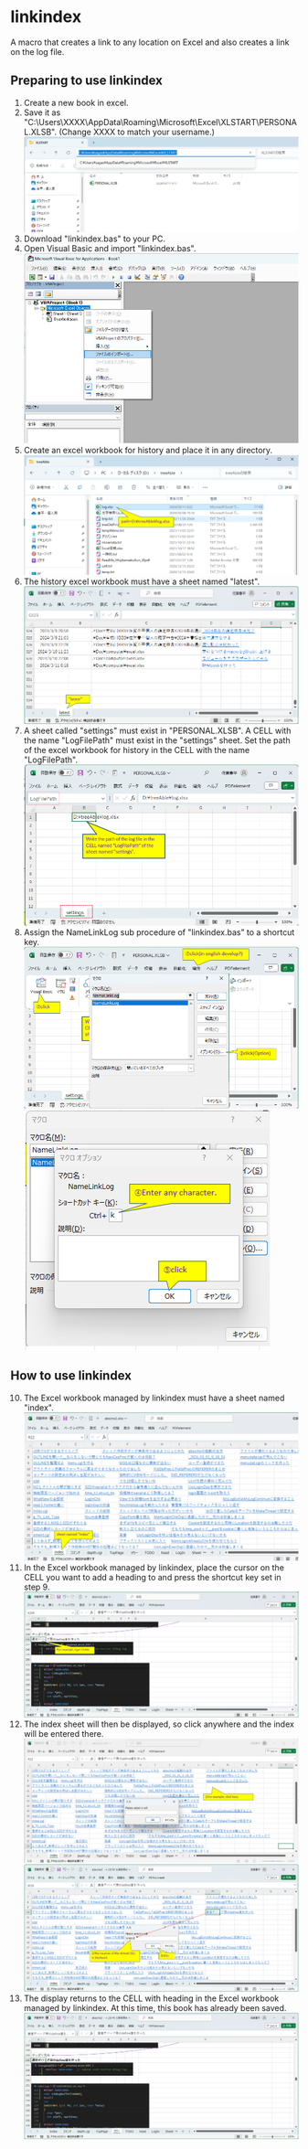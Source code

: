# linkindex
A macro that creates a link to any location on Excel and also creates a link on the log file.
## Preparing to use linkindex
1. Create a new book in excel.
2. Save it as "C:\Users\XXXX\AppData\Roaming\Microsoft\Excel\XLSTART\PERSONAL.XLSB". (Change XXXX to match your username.)
![macrobook](macrobook.png)
3. Download "linkindex.bas" to your PC.
4. Open Visual Basic and import "linkindex.bas".
![import](import.png)
6. Create an excel workbook for history and place it in any directory.
![logfilepath](logfilepath.png)
7. The history excel workbook must have a sheet named "latest".
![historyworkbook](historyworkbook.png)
8. A sheet called "settings" must exist in "PERSONAL.XLSB". A CELL with the name "LogFilePath" must exist in the "settings" sheet. Set the path of the excel workbook for history in the CELL with the name "LogFilePath".
![personal](personal.png)
9. Assign the NameLinkLog sub procedure of "linkindex.bas" to a shortcut key.
![shortcut](shortcut.png)
![shortcut2](shortcut2.png)
## How to use linkindex
10. The Excel workbook managed by linkindex must have a sheet named "index".
![managedbook](managedbook.png)
11. In the Excel workbook managed by linkindex, place the cursor on the CELL you want to add a heading to and press the shortcut key set in step 9.
![type](type.png)
12. The index sheet will then be displayed, so click anywhere and the index will be entered there.
![inputindex](inputindex.png)
![inputindex2](inputindex2.png)
13. The display returns to the CELL with heading in the Excel workbook managed by linkindex. At this time, this book has already been saved.
![return](return.png)
